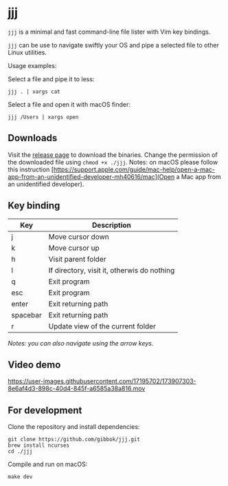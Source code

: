 # jjj

`jjj` is a minimal and fast command-line file lister with Vim key bindings.

`jjj` can be use to navigate swiftly your OS and pipe a selected file to other Linux utilities.

Usage examples:

Select a file and pipe it to less:

```shell
jjj . | xargs cat
```

Select a file and open it with macOS finder:

```shell
jjj /Users | xargs open
```

## Downloads

Visit the [release page](https://github.com/gibbok/jjj/releases) to download the binaries.
Change the permission of the downloaded file using `chmod +x ./jjj`.
Notes: on macOS please follow this instruction [https://support.apple.com/guide/mac-help/open-a-mac-app-from-an-unidentified-developer-mh40616/mac](Open a Mac app from an unidentified developer).

## Key binding

| Key      | Description                                 |
| -------- | ------------------------------------------- |
| j        | Move cursor down                            |
| k        | Move cursor up                              |
| h        | Visit parent folder                         |
| l        | If directory, visit it, otherwis do nothing |
| q        | Exit program                                |
| esc      | Exit program                                |
| enter    | Exit returning path                         |
| spacebar | Exit returning path                         |
| r        | Update view of the current folder           |

*Notes: you can also navigate using the arrow keys.*

## Video demo

https://user-images.githubusercontent.com/17195702/173907303-8e6af4d3-898c-40d4-845f-a6585a38a816.mov

## For development

Clone the repository and install dependencies:
```shell
git clone https://github.com/gibbok/jjj.git
brew install ncurses
cd ./jjj
```

Compile and run on macOS:

```shell
make dev 
```
